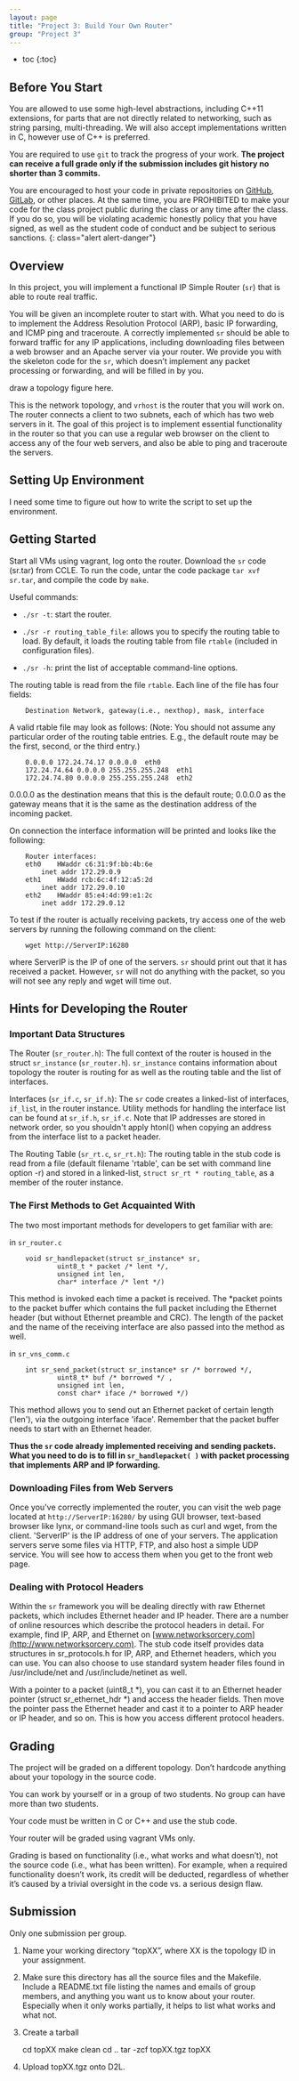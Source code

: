 ```yaml
---
layout: page
title: "Project 3: Build Your Own Router"
group: "Project 3"
---
```


* toc
{:toc}

## Before You Start
You are allowed to use some high-level abstractions, including C++11 extensions, for parts that are not directly related to networking, such as string parsing, multi-threading.
We will also accept implementations written in C, however use of C++ is preferred.

You are required to use `git` to track the progress of your work. **The project can receive a full grade only if the submission includes git history no shorter than 3 commits.**

You are encouraged to host your code in private repositories on [GitHub](https://github.com/), [GitLab](https://gitlab.com), or other places.  At the same time, you are PROHIBITED to make your code for the class project public during the class or any time after the class.  If you do so, you will be violating academic honestly policy that you have signed, as well as the student code of conduct and be subject to serious sanctions.
{: class="alert alert-danger"}

## Overview
In this project, you will implement a functional IP Simple Router (`sr`) that is able to route real traffic. 

You will be given an incomplete router to start with. What you need to do is to implement the Address Resolution Protocol (ARP), basic IP forwarding, and ICMP ping and traceroute. A correctly implemented `sr` should be able to forward traffic for any IP applications, including downloading files between a web browser and an Apache server via your router. We provide you with the skeleton code for the `sr`, which doesn’t implement any packet processing or forwarding, and will be filled in by you.

draw a topology figure here.

This is the network topology, and `vrhost` is the router that you will work on. The router connects a client to two subnets, each of which has two web servers in it. The goal of this project is to implement essential functionality in the router so that you can use a regular web browser on the client to access any of the four web servers, and also be able to ping and traceroute the servers. 

## Setting Up Environment 

I need some time to figure out how to write the script to set up the environment.

## Getting Started

Start all VMs using vagrant, log onto the router. Download the `sr` code (sr.tar) from CCLE. To run the code, untar the code package `tar xvf sr.tar`, and compile the code by `make`. 

Useful commands:

- `./sr -t`: start the router.

- `./sr -r routing_table_file`: allows you to specify the routing table to load. By default, it loads the routing table from file `rtable` (included in configuration files).

- `./sr -h`: print the list of acceptable command-line options.

The routing table is read from the file `rtable`. Each line of the file has four fields: 

        Destination Network, gateway(i.e., nexthop), mask, interface

A valid rtable file may look as follows: (Note: You should not assume any particular order of the routing table entries. E.g., the default route may be the first, second, or the third entry.)

        0.0.0.0 172.24.74.17 0.0.0.0  eth0
        172.24.74.64 0.0.0.0 255.255.255.248  eth1
        172.24.74.80 0.0.0.0 255.255.255.248  eth2

0.0.0.0 as the destination means that this is the default route; 0.0.0.0 as the gateway means that it is the same as the destination address of the incoming packet.

On connection the interface information will be printed and looks like the following: 

        Router interfaces:
        eth0    HWaddr c6:31:9f:bb:4b:6e
            inet addr 172.29.0.9
        eth1    HWadd rcb:6c:4f:12:a5:2d
            inet addr 172.29.0.10
        eth2    HWaddr 85:e4:4d:99:e1:2c
            inet addr 172.29.0.12

To test if the router is actually receiving packets, try access one of the web servers by running the following command on the client:

        wget http://ServerIP:16280

where ServerIP is the IP of one of the servers. `sr` should print out that it has received a packet. However, `sr` will not do anything with the packet, so you will not see any reply and wget will time out.

## Hints for Developing the Router

### Important Data Structures
The Router (`sr_router.h`): The full context of the router is housed in the struct `sr_instance` (`sr_router.h`). `sr_instance` contains information about topology the router is routing for as well as the routing table and the list of interfaces.

Interfaces (`sr_if.c`, `sr_if.h`): The `sr` code creates a linked-list of interfaces, `if_lis`t, in the router instance. Utility methods for handling the interface list can be found at `sr_if.h`, `sr_if.c`. Note that IP addresses are stored in network order, so you shouldn't apply htonl() when copying an address from the interface list to a packet header.

The Routing Table (`sr_rt.c`, `sr_rt.h`): The routing table in the stub code is read from a file (default filename 'rtable', can be set with command line option -r) and stored in a linked-list, `struct sr_rt * routing_table`, as a member of the router instance.

### The First Methods to Get Acquainted With

The two most important methods for developers to get familiar with are:

in `sr_router.c`

        void sr_handlepacket(struct sr_instance* sr, 
                uint8_t * packet /* lent */,
                unsigned int len,
                char* interface /* lent */)
                
This method is invoked each time a packet is received. The *packet points to the packet buffer which contains the full packet including the Ethernet header (but without Ethernet preamble and CRC). The length of the packet and the name of the receiving interface are also passed into the method as well.

in `sr_vns_comm.c`

        int sr_send_packet(struct sr_instance* sr /* borrowed */, 
                uint8_t* buf /* borrowed */ ,
                unsigned int len, 
                const char* iface /* borrowed */)

This method allows you to send out an Ethernet packet of certain length ('len'), via the outgoing interface 'iface'. Remember that the packet buffer needs to start with an Ethernet header.

**Thus the `sr` code already implemented receiving and sending packets. What you need to do is to fill in `sr_handlepacket( )` with packet processing that implements ARP and IP forwarding.**

### Downloading Files from Web Servers
Once you've correctly implemented the router, you can visit the web page located at `http://ServerIP:16280/` by using GUI browser, text-based browser like lynx, or command-line tools such as curl and wget, from the client. 'ServerIP' is the IP address of one of your servers. The application servers serve some files via HTTP, FTP, and also host a simple UDP service. You will see how to access them when you get to the front web page.

### Dealing with Protocol Headers

Within the `sr` framework you will be dealing directly with raw Ethernet packets, which includes Ethernet header and IP header. There are a number of online resources which describe the protocol headers in detail. For example, find IP, ARP, and Ethernet on [www.networksorcery.com](http://www.networksorcery.com). The stub code itself provides data structures in sr_protocols.h for IP, ARP, and Ethernet headers, which you can use. You can also choose to use standard system header files found in /usr/include/net and /usr/include/netinet as well.

With a pointer to a packet (uint8_t *), you can cast it to an Ethernet header pointer (struct sr_ethernet_hdr *) and access the header fields. Then move the pointer pass the Ethernet header and cast it to a pointer to ARP header or IP header, and so on. This is how you access different protocol headers.


## Grading

The project will be graded on a different topology. Don’t hardcode anything about your topology in the source code. 

You can work by yourself or in a group of two students. No group can have more than two students.

Your code must be written in C or C++ and use the stub code.

Your router will be graded using vagrant VMs only.

Grading is based on functionality (i.e., what works and what doesn’t), not the source code (i.e., what has been written). For example, when a required functionality doesn’t work, its credit will be deducted, regardless of whether it’s caused by a trivial oversight in the code vs. a serious design flaw.

## Submission

Only one submission per group.

1. Name your working directory “topXX”, where XX is the topology ID in your assignment.

2. Make sure this directory has all the source files and the Makefile. Include a README.txt file listing the names and emails of group members, and anything you want us to know about your router. Especially when it only works partially, it helps to list what works and what not.

3. Create a tarball 

   cd topXX
   make clean
   cd ..
   tar -zcf topXX.tgz topXX

4. Upload topXX.tgz onto D2L. 



